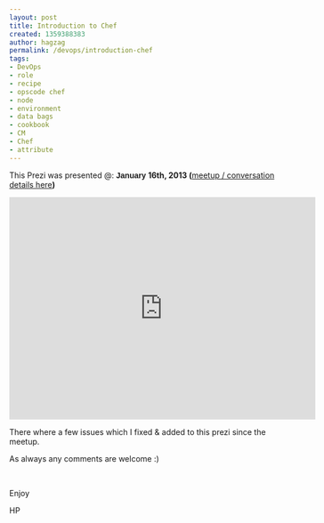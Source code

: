```yaml
---
layout: post
title: Introduction to Chef
created: 1359388383
author: hagzag
permalink: /devops/introduction-chef
tags:
- DevOps
- role
- recipe
- opscode chef
- node
- environment
- data bags
- cookbook
- CM
- Chef
- attribute
---
```

<p>This Prezi was presented @: <strong><span style="font-size: 10.5pt; font-family: Tahoma, sans-serif; background-position: initial initial; background-repeat: initial initial;">January</span></strong><span class="apple-converted-space"><b><span style="font-size: 10.5pt; font-family: Tahoma, sans-serif; background-position: initial initial; background-repeat: initial initial;">&nbsp;</span></b></span><strong>16th, 2013 (</strong><a href="http://meetup.tikalk.com/events/98888802/">meetup / conversation details here</a><strong>)</strong></p>
<p><iframe src="http://prezi.com/embed/4z7dsc33f4ne/?bgcolor=ffffff&amp;lock_to_path=1&amp;autoplay=no&amp;autohide_ctrls=0" width="550" height="400" frameborder="0"></iframe></p>
<p>There where a few issues which I fixed &amp; added to this prezi since the meetup.</p>
<p>As always any comments are welcome :)</p>
<p>&nbsp;</p>
<p>Enjoy</p>
<p>HP</p>

